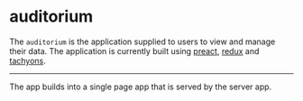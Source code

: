 <!--
Copyright 2020 - KhulnaSoft Authors <admin@khulnasoft.com>
SPDX-License-Identifier: Apache-2.0
-->

# auditorium

The `auditorium` is the application supplied to users to view and manage their data. The application is currently built using [preact][], [redux][] and [tachyons][].

[preact]: https://preactjs.com/
[redux]: https://redux.js.org/
[tachyons]: https://tachyons.io/

---

The app builds into a single page app that is served by the server app.
